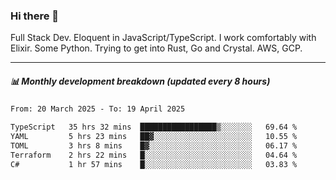### Hi there 👋

Full Stack Dev. Eloquent in JavaScript/TypeScript. I work comfortably with Elixir. Some Python. Trying to get into Rust, Go and Crystal. AWS, GCP.

***

##### 📊 Monthly development breakdown (updated every 8 hours)

<!--START_SECTION:waka-->

```txt
From: 20 March 2025 - To: 19 April 2025

TypeScript   35 hrs 32 mins  █████████████████▒░░░░░░░   69.64 %
YAML         5 hrs 23 mins   ██▓░░░░░░░░░░░░░░░░░░░░░░   10.55 %
TOML         3 hrs 8 mins    █▓░░░░░░░░░░░░░░░░░░░░░░░   06.17 %
Terraform    2 hrs 22 mins   █░░░░░░░░░░░░░░░░░░░░░░░░   04.64 %
C#           1 hr 57 mins    █░░░░░░░░░░░░░░░░░░░░░░░░   03.83 %
```

<!--END_SECTION:waka-->

